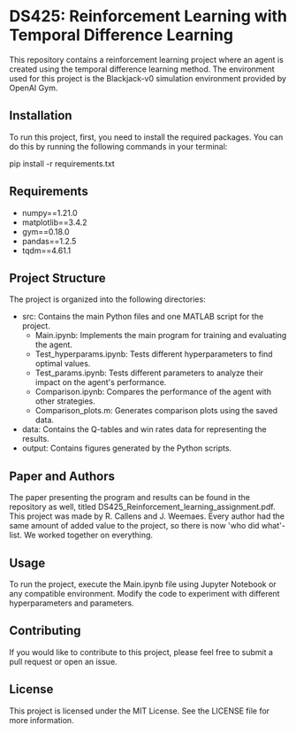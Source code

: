 # DS425: Reinforcement Learning with Temporal Difference Learning

This repository contains a reinforcement learning project where an agent is created using the temporal difference learning method. The environment used for this project is the Blackjack-v0 simulation environment provided by OpenAI Gym.

## Installation
To run this project, first, you need to install the required packages. You can do this by running the following commands in your terminal:

pip install -r requirements.txt

## Requirements
- numpy==1.21.0
- matplotlib==3.4.2
- gym==0.18.0
- pandas==1.2.5
- tqdm==4.61.1

## Project Structure
The project is organized into the following directories:

- src: Contains the main Python files and one MATLAB script for the project.
  - Main.ipynb: Implements the main program for training and evaluating the agent.
  - Test_hyperparams.ipynb: Tests different hyperparameters to find optimal values.
  - Test_params.ipynb: Tests different parameters to analyze their impact on the agent's performance.
  - Comparison.ipynb: Compares the performance of the agent with other strategies.
  - Comparison_plots.m: Generates comparison plots using the saved data.
- data: Contains the Q-tables and win rates data for representing the results.
- output: Contains figures generated by the Python scripts.



##  Paper and Authors
The paper presenting the program and results can be found in the repository as well, titled DS425_Reinforcement_learning_assignment.pdf. This project was made by R. Callens and J. Weemaes.
Every author had the same amount of added value to the project, so there is now 'who did what'-list. We worked together on everything.

## Usage
To run the project, execute the Main.ipynb file using Jupyter Notebook or any compatible environment. Modify the code to experiment with different hyperparameters and parameters.

## Contributing
If you would like to contribute to this project, please feel free to submit a pull request or open an issue.

## License
This project is licensed under the MIT License. See the LICENSE file for more information.
